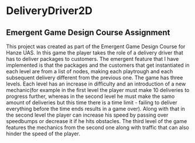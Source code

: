 # DeliveryDriver2D
## Emergent Game Design Course Assignment 
This project was created as part of the Emergent Game Design Course for Hanze UAS. 
In this game the player takes the role of a delivery driver that has to deliver packages to customers. The emergent feature that I have implemented is that 
the packages and the customers that get instantiated in each level are from a list of nodes, making each playtrough and each subsequent delivery different from the 
previous one. The game has three levels. Each level has an increase in difficulty and an introduction of a new mechanic(for example in the first level the player must make 
10 deliveries to progress further, whereas in the second level he must make the samo amount of deliveries but this time there is a time limit - failing to deliver everything 
before the time ends results in a game over). Along with that in the second level the player can increase his speed by passing over speedbumps or decrease it if he hits obstacles.
The third level of the game features the mechanics from the second one along with traffic that can also hinder the speed of the player.
